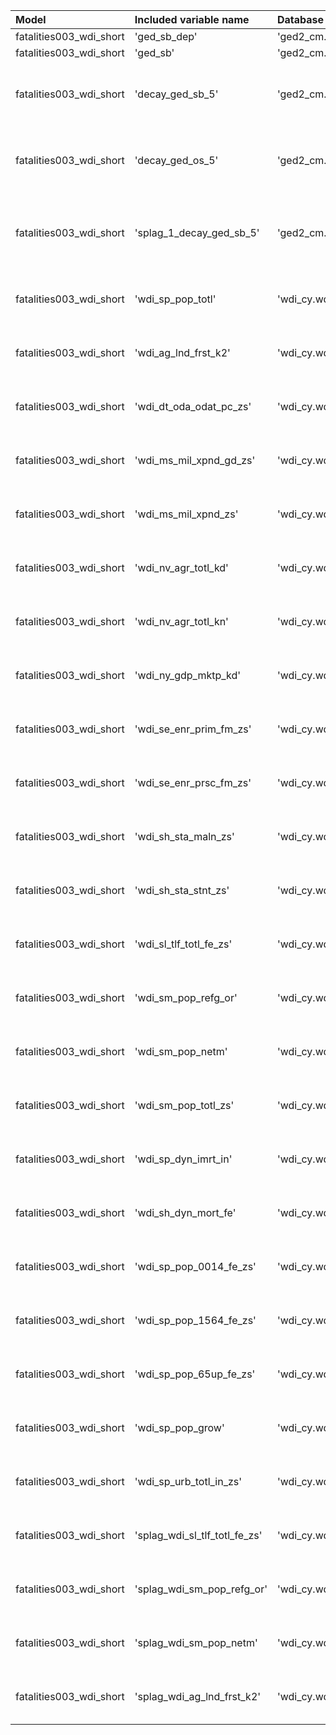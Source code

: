 | Model                   | Included variable name        | Database variable name          | Transformations                                                                                                                     |
|:------------------------|:------------------------------|:--------------------------------|:------------------------------------------------------------------------------------------------------------------------------------|
| fatalities003_wdi_short | 'ged_sb_dep'                  | 'ged2_cm.ged_sb_best_sum_nokgi' | ["'missing.fill'"]                                                                                                                  |
| fatalities003_wdi_short | 'ged_sb'                      | 'ged2_cm.ged_sb_best_sum_nokgi' | ["'missing.fill'"]                                                                                                                  |
| fatalities003_wdi_short | 'decay_ged_sb_5'              | 'ged2_cm.ged_sb_best_sum_nokgi' | ["'missing.replace_na'", "'temporal.decay'", "'temporal.time_since'", "'bool.gte'", "'missing.replace_na'"]                         |
| fatalities003_wdi_short | 'decay_ged_os_5'              | 'ged2_cm.ged_os_best_sum_nokgi' | ["'missing.replace_na'", "'temporal.decay'", "'temporal.time_since'", "'bool.gte'", "'missing.replace_na'"]                         |
| fatalities003_wdi_short | 'splag_1_decay_ged_sb_5'      | 'ged2_cm.ged_sb_best_sum_nokgi' | ["'missing.replace_na'", "'spatial.countrylag'", "'temporal.decay'", "'temporal.time_since'", "'bool.gte'", "'missing.replace_na'"] |
| fatalities003_wdi_short | 'wdi_sp_pop_totl'             | 'wdi_cy.wdi_sp_pop_totl'        | ["'missing.replace_na'", "'missing.fill'", "'temporal.tlag'", "'missing.fill'"]                                                     |
| fatalities003_wdi_short | 'wdi_ag_lnd_frst_k2'          | 'wdi_cy.wdi_ag_lnd_frst_k2'     | ["'missing.replace_na'", "'missing.fill'", "'temporal.tlag'", "'missing.fill'"]                                                     |
| fatalities003_wdi_short | 'wdi_dt_oda_odat_pc_zs'       | 'wdi_cy.wdi_dt_oda_odat_pc_zs'  | ["'missing.replace_na'", "'missing.fill'", "'temporal.tlag'", "'missing.fill'"]                                                     |
| fatalities003_wdi_short | 'wdi_ms_mil_xpnd_gd_zs'       | 'wdi_cy.wdi_ms_mil_xpnd_gd_zs'  | ["'missing.replace_na'", "'missing.fill'", "'temporal.tlag'", "'missing.fill'"]                                                     |
| fatalities003_wdi_short | 'wdi_ms_mil_xpnd_zs'          | 'wdi_cy.wdi_ms_mil_xpnd_zs'     | ["'missing.replace_na'", "'missing.fill'", "'temporal.tlag'", "'missing.fill'"]                                                     |
| fatalities003_wdi_short | 'wdi_nv_agr_totl_kd'          | 'wdi_cy.wdi_nv_agr_totl_kd'     | ["'missing.replace_na'", "'missing.fill'", "'temporal.tlag'", "'missing.fill'"]                                                     |
| fatalities003_wdi_short | 'wdi_nv_agr_totl_kn'          | 'wdi_cy.wdi_nv_agr_totl_kn'     | ["'missing.replace_na'", "'missing.fill'", "'temporal.tlag'", "'missing.fill'"]                                                     |
| fatalities003_wdi_short | 'wdi_ny_gdp_mktp_kd'          | 'wdi_cy.wdi_ny_gdp_mktp_kd'     | ["'missing.replace_na'", "'missing.fill'", "'temporal.tlag'", "'missing.fill'"]                                                     |
| fatalities003_wdi_short | 'wdi_se_enr_prim_fm_zs'       | 'wdi_cy.wdi_se_enr_prim_fm_zs'  | ["'missing.replace_na'", "'missing.fill'", "'temporal.tlag'", "'missing.fill'"]                                                     |
| fatalities003_wdi_short | 'wdi_se_enr_prsc_fm_zs'       | 'wdi_cy.wdi_se_enr_prsc_fm_zs'  | ["'missing.replace_na'", "'missing.fill'", "'temporal.tlag'", "'missing.fill'"]                                                     |
| fatalities003_wdi_short | 'wdi_sh_sta_maln_zs'          | 'wdi_cy.wdi_sh_sta_maln_zs'     | ["'missing.replace_na'", "'missing.fill'", "'temporal.tlag'", "'missing.fill'"]                                                     |
| fatalities003_wdi_short | 'wdi_sh_sta_stnt_zs'          | 'wdi_cy.wdi_sh_sta_stnt_zs'     | ["'missing.replace_na'", "'missing.fill'", "'temporal.tlag'", "'missing.fill'"]                                                     |
| fatalities003_wdi_short | 'wdi_sl_tlf_totl_fe_zs'       | 'wdi_cy.wdi_sl_tlf_totl_fe_zs'  | ["'missing.replace_na'", "'missing.fill'", "'temporal.tlag'", "'missing.fill'"]                                                     |
| fatalities003_wdi_short | 'wdi_sm_pop_refg_or'          | 'wdi_cy.wdi_sm_pop_refg_or'     | ["'missing.replace_na'", "'missing.fill'", "'temporal.tlag'", "'missing.fill'"]                                                     |
| fatalities003_wdi_short | 'wdi_sm_pop_netm'             | 'wdi_cy.wdi_sm_pop_netm'        | ["'missing.replace_na'", "'missing.fill'", "'temporal.tlag'", "'missing.fill'"]                                                     |
| fatalities003_wdi_short | 'wdi_sm_pop_totl_zs'          | 'wdi_cy.wdi_sm_pop_totl_zs'     | ["'missing.replace_na'", "'missing.fill'", "'temporal.tlag'", "'missing.fill'"]                                                     |
| fatalities003_wdi_short | 'wdi_sp_dyn_imrt_in'          | 'wdi_cy.wdi_sp_dyn_imrt_in'     | ["'missing.replace_na'", "'missing.fill'", "'temporal.tlag'", "'missing.fill'"]                                                     |
| fatalities003_wdi_short | 'wdi_sh_dyn_mort_fe'          | 'wdi_cy.wdi_sh_dyn_mort_fe'     | ["'missing.replace_na'", "'missing.fill'", "'temporal.tlag'", "'missing.fill'"]                                                     |
| fatalities003_wdi_short | 'wdi_sp_pop_0014_fe_zs'       | 'wdi_cy.wdi_sp_pop_0014_fe_zs'  | ["'missing.replace_na'", "'missing.fill'", "'temporal.tlag'", "'missing.fill'"]                                                     |
| fatalities003_wdi_short | 'wdi_sp_pop_1564_fe_zs'       | 'wdi_cy.wdi_sp_pop_1564_fe_zs'  | ["'missing.replace_na'", "'missing.fill'", "'temporal.tlag'", "'missing.fill'"]                                                     |
| fatalities003_wdi_short | 'wdi_sp_pop_65up_fe_zs'       | 'wdi_cy.wdi_sp_pop_65up_fe_zs'  | ["'missing.replace_na'", "'missing.fill'", "'temporal.tlag'", "'missing.fill'"]                                                     |
| fatalities003_wdi_short | 'wdi_sp_pop_grow'             | 'wdi_cy.wdi_sp_pop_grow'        | ["'missing.replace_na'", "'missing.fill'", "'temporal.tlag'", "'missing.fill'"]                                                     |
| fatalities003_wdi_short | 'wdi_sp_urb_totl_in_zs'       | 'wdi_cy.wdi_sp_urb_totl_in_zs'  | ["'missing.replace_na'", "'missing.fill'", "'temporal.tlag'", "'missing.fill'"]                                                     |
| fatalities003_wdi_short | 'splag_wdi_sl_tlf_totl_fe_zs' | 'wdi_cy.wdi_sl_tlf_totl_fe_zs'  | ["'missing.replace_na'", "'spatial.countrylag'", "'temporal.tlag'", "'missing.fill'"]                                               |
| fatalities003_wdi_short | 'splag_wdi_sm_pop_refg_or'    | 'wdi_cy.wdi_sm_pop_refg_or'     | ["'missing.replace_na'", "'spatial.countrylag'", "'temporal.tlag'", "'missing.fill'"]                                               |
| fatalities003_wdi_short | 'splag_wdi_sm_pop_netm'       | 'wdi_cy.wdi_sm_pop_netm'        | ["'missing.replace_na'", "'spatial.countrylag'", "'temporal.tlag'", "'missing.fill'"]                                               |
| fatalities003_wdi_short | 'splag_wdi_ag_lnd_frst_k2'    | 'wdi_cy.wdi_ag_lnd_frst_k2'     | ["'missing.replace_na'", "'spatial.countrylag'", "'temporal.tlag'", "'missing.fill'"]                                               |